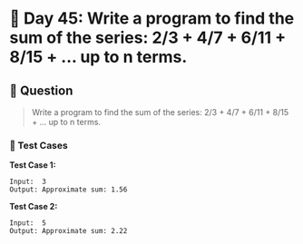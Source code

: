 # 📅 Day 45: Write a program to find the sum of the series: 2/3 + 4/7 + 6/11 + 8/15 + ... up to n terms.

## 📝 Question

> Write a program to find the sum of the series: 2/3 + 4/7 + 6/11 + 8/15 + ... up to n terms.

### 🧪 Test Cases

**Test Case 1:**
```
Input:  3
Output: Approximate sum: 1.56
```
**Test Case 2:**
```
Input:  5
Output: Approximate sum: 2.22
```
